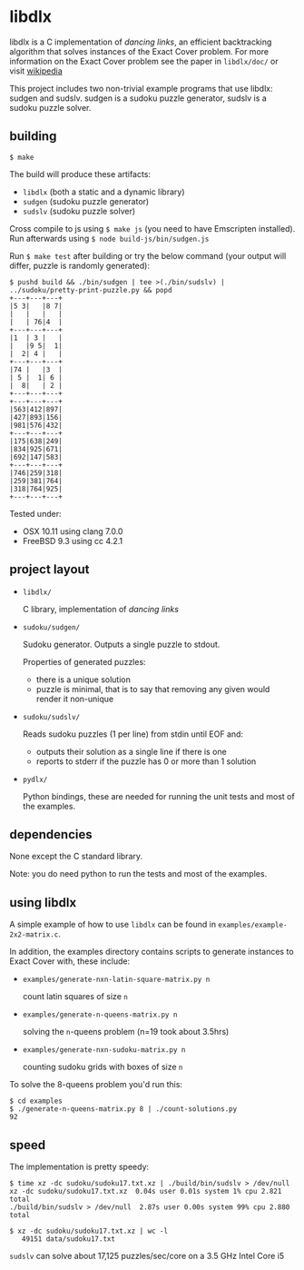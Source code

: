 libdlx
======

libdlx is a C implementation of *dancing links*, an efficient backtracking algorithm that solves
instances of the Exact Cover problem.  For more information on the Exact Cover problem see the
paper in `libdlx/doc/` or visit [wikipedia](https://en.wikipedia.org/wiki/Exact_cover)

This project includes two non-trivial example programs that use libdlx: sudgen and sudslv.
sudgen is a sudoku puzzle generator, sudslv is a sudoku puzzle solver.


building
--------

```
$ make
```

The build will produce these artifacts:
- `libdlx` (both a static and a dynamic library)
- `sudgen` (sudoku puzzle generator)
- `sudslv` (sudoku puzzle solver)


Cross compile to js using `$ make js` (you need to have Emscripten installed).
Run afterwards using `$ node build-js/bin/sudgen.js`


Run `$ make test` after building or try the below command (your output will differ, puzzle is randomly generated):

```shell
$ pushd build && ./bin/sudgen | tee >(./bin/sudslv) | ../sudoku/pretty-print-puzzle.py && popd
+---+---+---+
|5 3|   |8 7|
|   |   |   |
|   | 76|4  |
+---+---+---+
|1  | 3 |   |
|   |9 5|  1|
|  2| 4 |   |
+---+---+---+
|74 |   |3  |
| 5 |  1| 6 |
|  8|   | 2 |
+---+---+---+
+---+---+---+
|563|412|897|
|427|893|156|
|981|576|432|
+---+---+---+
|175|638|249|
|834|925|671|
|692|147|583|
+---+---+---+
|746|259|318|
|259|381|764|
|318|764|925|
+---+---+---+
```

Tested under:

- OSX 10.11 using clang 7.0.0
- FreeBSD 9.3 using cc 4.2.1

project layout
--------------

- `libdlx/`

   C library, implementation of *dancing links*

- `sudoku/sudgen/`
  
  Sudoku generator.  Outputs a single puzzle to stdout.
  
  Properties of generated puzzles:
  - there is a unique solution
  - puzzle is minimal, that is to say that removing any given would render it non-unique

- `sudoku/sudslv/`

   Reads sudoku puzzles (1 per line) from stdin until EOF and:
   - outputs their solution as a single line if there is one
   - reports to stderr if the puzzle has 0 or more than 1 solution

- `pydlx/`

  Python bindings, these are needed for running the unit tests and most of the examples.


dependencies
------------

None except the C standard library.

Note: you do need python to run the tests and most of the examples.


using libdlx
------------

A simple example of how to use `libdlx` can be found in `examples/example-2x2-matrix.c`.

In addition, the examples directory contains scripts to generate instances to Exact Cover with, these include:

- `examples/generate-nxn-latin-square-matrix.py n`

   count latin squares of size `n`
   
- `examples/generate-n-queens-matrix.py n`

   solving the `n`-queens problem (n=19 took about 3.5hrs)
   
- `examples/generate-nxn-sudoku-matrix.py n`

   counting sudoku grids with boxes of size `n`

To solve the 8-queens problem you'd run this:
```shell
$ cd examples
$ ./generate-n-queens-matrix.py 8 | ./count-solutions.py
92
```

speed
-----

The implementation is pretty speedy:

```shell
$ time xz -dc sudoku/sudoku17.txt.xz | ./build/bin/sudslv > /dev/null
xz -dc sudoku/sudoku17.txt.xz  0.04s user 0.01s system 1% cpu 2.821 total
./build/bin/sudslv > /dev/null  2.87s user 0.00s system 99% cpu 2.880 total

$ xz -dc sudoku/sudoku17.txt.xz | wc -l
   49151 data/sudoku17.txt
```

`sudslv` can solve about 17,125 puzzles/sec/core on a 3.5 GHz Intel Core i5


